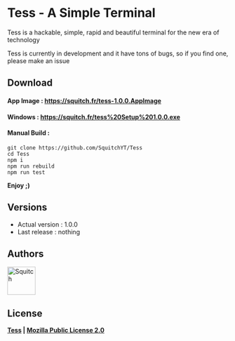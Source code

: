# Tess - A Simple Terminal
Tess is a hackable, simple, rapid and beautiful terminal for the new era of technology

Tess is currently in development and it have tons of bugs, so if you find one, please make an issue


## Download

#### App Image : https://squitch.fr/tess-1.0.0.AppImage
#### Windows : https://squitch.fr/tess%20Setup%201.0.0.exe
#### Manual Build :
`
git clone https://github.com/SquitchYT/Tess
`
<br>
`
cd Tess
`
<br>
`
npm i
`
<br>
`
npm run rebuild
`
<br>
`
npm run test
`

**Enjoy ;)**

## Versions

* Actual version : 1.0.0
* Last release : nothing

## Authors

[<img width="64" src="https://avatars.githubusercontent.com/u/63391793?s=400&u=715a3054e5ce60b197271a3a2a188a48adbd405e&v=4" alt="Squitch">](https://github.com/SquitchYT)


## License

**[Tess](https://github.com/SquitchYT/tess) | [Mozilla Public License 2.0](https://github.com/SquitchYT/Tess/blob/main/LICENSE)**
